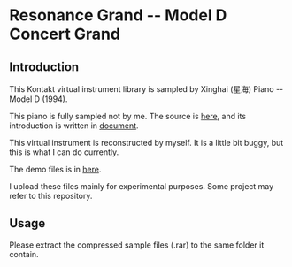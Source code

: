 # Resonance Grand -- Model D Concert Grand
## Introduction
This Kontakt virtual instrument library is sampled by Xinghai (星海) Piano -- Model D (1994).

This piano is fully sampled not by me. The source is [here](http://www.bianquzy.com/rg/), 
and its introduction is written in
[document](https://github.com/RobertBoganKang/Resonance_Grand__Model_D_Concert_Grand/blob/master/src/Documentation/%E8%AF%B4%E6%98%8E.pdf).

This virtual instrument is reconstructed by myself. It is a little bit buggy, but this is what I can do currently.

The demo files is in [here](https://github.com/RobertBoganKang/Resonance_Grand__Model_D_Concert_Grand/tree/master/src/Documentation).

I upload these files mainly for experimental purposes. Some project may refer to this repository.
## Usage
Please extract the compressed sample files (.rar) to the same folder it contain.
